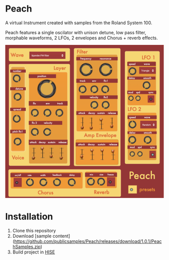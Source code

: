 
# Peach

A  virtual Instrument created with samples from the Roland System 100.


Peach features a single oscilator with unison detune, low pass filter, morphable waveforms, 2 LFOs,  2 envelopes and Chorus + reverb effects.

![Peach](https://raw.githubusercontent.com/publicsamples/Peach/master/Peach/Peach.png)

# Installation

1. Clone this repository
2. Download [sample content] (https://github.com/publicsamples/Peach/releases/download/1.0.1/PeachSamples.zip)
3. Build project in [HISE](http://hise.audio)

